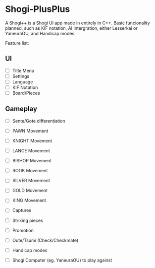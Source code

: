 # Shogi-PlusPlus
A Shogi++ is a Shogi UI app made in entirely in C++. 
Basic funcionality planned, such as KIF notation, AI Intergration, either Lesserkai or YaneuraOU, and Handicap modes.

Feature list:

## UI
- [ ] Title Menu
- [ ] Settings
- [ ] Language
- [ ] KIF Notation
- [ ] Board/Pieces

## Gameplay
- [ ] Sente/Gote differentiation
- [ ] PAWN Movement
- [ ] KNIGHT Movement
- [ ] LANCE Movement
- [ ] BISHOP Movement
- [ ] ROOK Movement
- [ ] SILVER Movement
- [ ] GOLD Movement
- [ ] KING Movement
- [ ] Captures
- [ ] Striking pieces
- [ ] Promotion
- [ ] Oute/Tsumi (Check/Checkmate)
- [ ] Handicap modes
- [ ] Shogi Computer (eg. YaneuraOU) to play against
    
